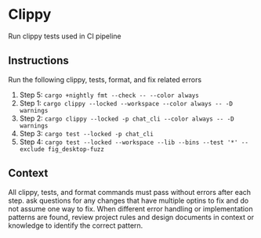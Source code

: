 # Clippy

Run clippy tests used in CI pipeline

## Instructions

Run the following clippy, tests, format, and fix related errors

1. Step 5: `cargo +nightly fmt --check -- --color always`
2. Step 1: `cargo clippy --locked --workspace --color always -- -D warnings`
3. Step 2: `cargo clippy --locked -p chat_cli --color always -- -D warnings`
4. Step 3: `cargo test --locked -p chat_cli`
5. Step 4: `cargo test --locked --workspace --lib --bins --test '*' --exclude fig_desktop-fuzz`

## Context

All clippy, tests, and format commands must pass without errors after each
step. ask questions for any changes that have multiple optins to fix and do not
assume one way to fix. When different error handling or implementation patterns
are found, review project rules and design documents in context or knowledge to identify the
correct pattern.
